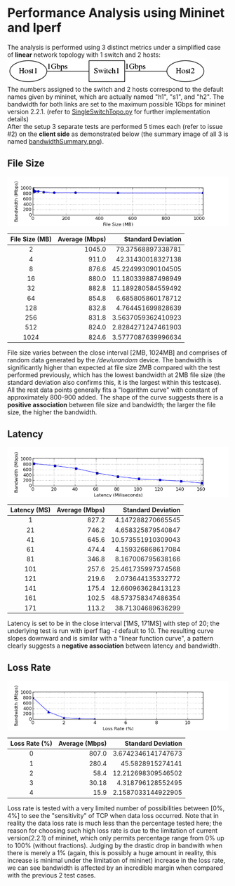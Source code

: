 # Performance Analysis using Mininet and Iperf
The analysis is performed using 3 distinct metrics under a simplified case of
**linear** network topology with 1 switch and 2 hosts:  
![topo](./doc/SingleSwitchTopo.png)  
The numbers assigned to the switch and 2 hosts correspond to the default names
given by mininet, which are actually named "h1", "s1", and "h2".
The bandwidth for both links are set to the maximum possible 1Gbps for mininet
version 2.2.1.
(refer to [SingleSwitchTopo.py](./SingleSwitchTopo.py) for further
 implementation details)  
After the setup 3 separate tests are performed 5 times each (refer to issue #2)
on the **client side** as demonstrated below
(the summary image of all 3 is named
 [bandwidthSummary.png](./doc/bandwidthSummary.png)).

## File Size
![fileSizePlot](./doc/fileSizePlot.png)

| File Size (MB) | Average (Mbps) | Standard Deviation  |
|:--------------:| --------------:| -------------------:|
| 2              | 1045.0         |  79.37568897338781  |
| 4              | 911.0          |  42.31430018327138  |
| 8              | 876.6          |  45.224993090104505 |
| 16             | 880.0          |  11.180339887498949 |
| 32             | 882.8          |  11.189280584559492 |
| 64             | 854.8          |  6.685805860178712  |
| 128            | 832.8          |  4.764451699828639  |
| 256            | 831.8          |  3.5637059362410923 |
| 512            | 824.0          |  2.8284271247461903 |
| 1024           | 824.6          |  3.5777087639996634 |

File size varies between the close interval [2MB, 1024MB] and comprises of
random data generated by the */dev/urandom* device. The bandwidth is
significantly higher than expected at file size 2MB compared with the test
performed previously, which has the lowest bandwidth at 2MB file size
(the standard deviation also confirms this, it is the largest within this
 testcase). All the rest data points generally fits a "logarithm curve" with
constant of approximately 800-900 added. The shape of the curve suggests there
is a **positive association** between file size and bandwidth; the larger the
file size, the higher the bandwidth.

## Latency
![latencyPlot](./doc/latencyPlot.png)

| Latency (MS) | Average (Mbps) | Standard Deviation   |
|:------------:| --------------:| --------------------:|
| 1            | 827.2          | 4.147288270665545    |
| 21           | 746.2          | 4.658325879540847    |
| 41           | 645.6          | 10.573551910309043   |
| 61           | 474.4          | 4.159326868617084    |
| 81           | 346.8          | 8.167006795638166    |
| 101          | 257.6          | 25.461735997374568   |
| 121          | 219.6          | 2.073644135332772    |
| 141          | 175.4          | 12.660963628413123   |
| 161          | 102.5          | 48.573758347486354   |
| 171          | 113.2          | 38.71304689636299    |

Latency is set to be in the close interval [1MS, 171MS] with step of 20;
the underlying test is run with iperf flag *-t* default to 10.
The resulting curve slopes downward and is similar with a
"linear function curve", a pattern clearly suggests a **negative association** 
between latency and bandwidth.

## Loss Rate
![lossPlot](./doc/lossPlot.png)

| Loss Rate (%) | Average (Mbps) | Standard Deviation   |
|:-------------:| --------------:| --------------------:|
| 0             | 807.0          | 3.6742346141747673   |
| 1             | 280.4          | 45.5828915274141     |
| 2             | 58.4           | 12.212698309546502   |
| 3             | 30.18          | 4.318796128552495    |
| 4             | 15.9           | 2.1587033144922905   |

Loss rate is tested with a very limited number of possibilities between
[0%, 4%] to see the "sensitivity" of TCP when data loss occurred. Note that
in reality the data loss rate is much less than the percentage tested here;
the reason for choosing such high loss rate is due to the limitation of current
version(2.2.1) of mininet, which only permits percentage range from 0% up to
100% (without fractions). Judging by the drastic drop in bandwith when there is
merely a 1% (again, this is possibly a huge amount in reality, this increase is
minimal under the limitation of mininet) increase in the loss rate, we can see
bandwidth is affected by an incredible margin when compared with the previous 2
test cases.
